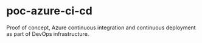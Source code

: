 # poc-azure-ci-cd
Proof of concept, Azure continuous integration and continuous deployment as part of DevOps infrastructure.
